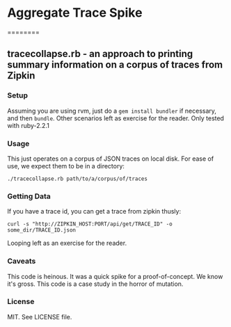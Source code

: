# Aggregate Trace Spike
========

## tracecollapse.rb - an approach to printing summary information on a corpus of traces from Zipkin

### Setup
Assuming you are using rvm, just do a ```gem install bundler``` if necessary, and then ```bundle```. Other scenarios left as exercise for the reader. Only tested with ruby-2.2.1

### Usage

This just operates on a corpus of JSON traces on local disk. For ease of use, we expect them to be in a directory:
```
./tracecollapse.rb path/to/a/corpus/of/traces
```

### Getting Data
If you have a trace id, you can get a trace from zipkin thusly:
```
curl -s "http://ZIPKIN_HOST:PORT/api/get/TRACE_ID" -o some_dir/TRACE_ID.json
```

Looping left as an exercise for the reader.

### Caveats

This code is heinous. It was a quick spike for a proof-of-concept. We know it's gross. This code is a case study in the horror of mutation.

### License

MIT. See LICENSE file.
